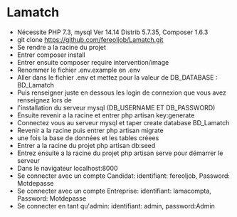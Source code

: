 # Lamatch
* Nécessite PHP 7.3, mysql  Ver 14.14 Distrib 5.7.35, Composer 1.6.3
* git clone https://github.com/fereoljob/Lamatch.git
* Se rendre a la racine du projet
* Entrer composer install
* Entrer ensuite composer require intervention/image
* Renommer le fichier .env.example en .env
* Aller dans le fichier .env et mettez pour la valeur de DB_DATABASE : BD_Lamatch
* Puis renseigner juste en dessous les login de connexion que vous avez renseignez lors de
* l'installation du serveur mysql (DB_USERNAME ET DB_PASSWORD)
* Ensuite revenir a la racine et entrer php artisan key:generate
* Connectez vous au serveur mysql et taper create database BD_Lamatch
* Revenir a la racine puis entrer php artisan migrate
* une fois la base de données et les tables créees
* Entrer a la racine du projet php artisan db:seed
* Entrez ensuite a la racine du projet php artisan serve pour démarrer le serveur
* Dans le navigateur localhost:8000
* Se connecter avec un compte Candidat: identifiant: fereoljob, Password: Motdepasse
* Se connecter avec un compte Entreprise: identifiant: lamacompta, Password: Motdepasse
* Se connecter en tant qu'admin: identifiant: admin, password:Admin
 


